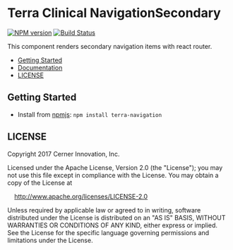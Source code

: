 # Terra Clinical NavigationSecondary


[![NPM version](http://img.shields.io/npm/v/terra-navigation.svg)](https://www.npmjs.org/package/terra-navigation)
[![Build Status](https://travis-ci.org/cerner/terra-framework.svg?branch=master)](https://travis-ci.org/cerner/terra-framework)

This component renders secondary navigation items with react router.

- [Getting Started](#getting-started)
- [Documentation](https://github.com/cerner/terra-framework/tree/master/packages/terra-navigation/docs)
- [LICENSE](#license)

## Getting Started

- Install from [npmjs](https://www.npmjs.com): `npm install terra-navigation`

## LICENSE

Copyright 2017 Cerner Innovation, Inc.

Licensed under the Apache License, Version 2.0 (the "License"); you may not use this file except in compliance with the License. You may obtain a copy of the License at

&nbsp;&nbsp;&nbsp;&nbsp;http://www.apache.org/licenses/LICENSE-2.0

Unless required by applicable law or agreed to in writing, software distributed under the License is distributed on an "AS IS" BASIS, WITHOUT WARRANTIES OR CONDITIONS OF ANY KIND, either express or implied. See the License for the specific language governing permissions and limitations under the License.
